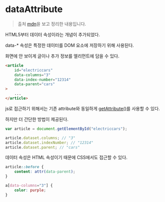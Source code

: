 # dataAttribute

> 출처 [mdn](https://developer.mozilla.org/ko/docs/Learn/HTML/Howto/Use_data_attributes)을 보고 정리한 내용입니다.

HTML5부터 데이터 속성이라는 개념이 추가되었다.

data-\* 속성은 특정한 데이터를 DOM 요소에 저장하기 위해 사용된다.

화면에 안 보이게 글이나 추가 정보를 엘리먼트에 담을 수 있다.

```html
<article
    id="electriccars"
    data-columns="3"
    data-index-number="12314"
    data-parent="cars"
>
    ...
</article>
```

js로 접근하기 위해서는 기존 attribute와 동일하게 [getAttribute()](https://developer.mozilla.org/en-US/docs/Web/API/Element/getAttribute)를 사용할 수 있다.

하지만 더 간단한 방법이 제공된다.

```js
var article = document.getElementById("electriccars");

article.dataset.columns; // "3"
article.dataset.indexNumber; // "12314"
article.dataset.parent; // "cars"
```

데이터 속성은 HTML 속성이기 때문에 CSS에서도 접근할 수 있다.

```css
article::before {
    content: attr(data-parent);
}

a[data-columns="3"] {
    color: purple;
}
```
